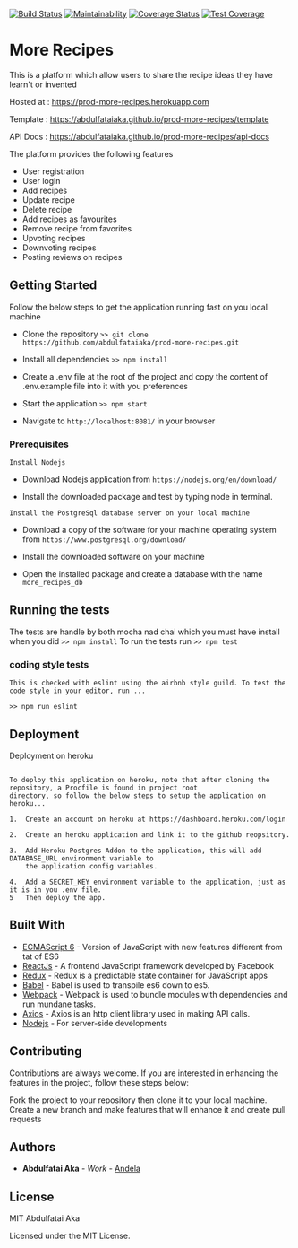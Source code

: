 [![Build Status](https://travis-ci.org/abdulfataiaka/prod-more-recipes.svg?branch=staging)](https://travis-ci.org/abdulfataiaka/prod-more-recipes?branch=staging) [![Maintainability](https://api.codeclimate.com/v1/badges/e883bf33a39a5038e038/maintainability)](https://codeclimate.com/github/abdulfataiaka/prod-more-recipes/maintainability) [![Coverage Status](https://coveralls.io/repos/github/abdulfataiaka/prod-more-recipes/badge.svg?branch=staging&service=github)](https://coveralls.io/github/abdulfataiaka/prod-more-recipes?branch=staging) [![Test Coverage](https://api.codeclimate.com/v1/badges/e883bf33a39a5038e038/test_coverage)](https://codeclimate.com/github/abdulfataiaka/prod-more-recipes/test_coverage)

# More Recipes

This is a platform which allow users to share the recipe ideas they have learn't or invented

Hosted at : https://prod-more-recipes.herokuapp.com

Template  : https://abdulfataiaka.github.io/prod-more-recipes/template  

API Docs  : https://abdulfataiaka.github.io/prod-more-recipes/api-docs


The platform provides the following features

*  User registration
*  User login
*  Add recipes
*  Update recipe
*  Delete recipe
*  Add recipes as favourites
*  Remove recipe from favorites
*  Upvoting recipes
*  Downvoting recipes
*  Posting reviews on recipes

## Getting Started

Follow the below steps to get the application running fast on you local machine

*  Clone the repository `>> git clone https://github.com/abdulfataiaka/prod-more-recipes.git`

*  Install all dependencies `>> npm install`

*  Create a .env file at the root of the project and copy the content of .env.example file into it with you preferences

*  Start the application `>> npm start`

*  Navigate to `http://localhost:8081/` in your browser

### Prerequisites

```Install Nodejs```

*  Download Nodejs application from  `https://nodejs.org/en/download/`

*  Install the downloaded package and test by typing node in terminal.

```Install the PostgreSql database server on your local machine```

*  Download a copy of the software for your machine operating system from `https://www.postgresql.org/download/`

*  Install the downloaded software on your machine

*  Open the installed package and create a database with the name `more_recipes_db`


## Running the tests

The tests are handle by both mocha nad chai which you must have install when you did `>> npm install`
To run the tests run `>> npm test`

### coding style tests

```
This is checked with eslint using the airbnb style guild. To test the code style in your editor, run ... 

>> npm run eslint

```

## Deployment

Deployment on heroku

```

To deploy this application on heroku, note that after cloning the repository, a Procfile is found in project root 
directory, so follow the below steps to setup the application on heroku...

1.  Create an account on heroku at https://dashboard.heroku.com/login

2.  Create an heroku application and link it to the github reopsitory.

3.  Add Heroku Postgres Addon to the application, this will add DATABASE_URL environment variable to
    the application config variables.

4.  Add a SECRET_KEY environment variable to the application, just as it is in you .env file.
5   Then deploy the app.

```

## Built With

* [ECMAScript 6](http://es6-features.org/) - Version of JavaScript with new features different from tat of ES6
* [ReactJs](https://reactjs.org/) - A frontend JavaScript framework developed by Facebook
* [Redux](https://redux.js.org/) - Redux is a predictable state container for JavaScript apps
* [Babel](https://babeljs.io/) - Babel is used to transpile es6 down to es5.
* [Webpack](https://webpack.js.org/) - Webpack is used to bundle modules with dependencies and run mundane tasks.
* [Axios](https://www.axios.com/) - Axios is an http client library used in making API calls.
* [Nodejs](https://nodejs.org/en/docs/) - For server-side developments


## Contributing

Contributions are always welcome. If you are interested in enhancing the features in the project, follow these steps below:

Fork the project to your repository then clone it to your local machine.
Create a new branch and make features that will enhance it and create pull requests

## Authors

* **Abdulfatai Aka** - *Work* - [Andela](https://www.andela.com)

## License

MIT  Abdulfatai Aka

Licensed under the MIT License.